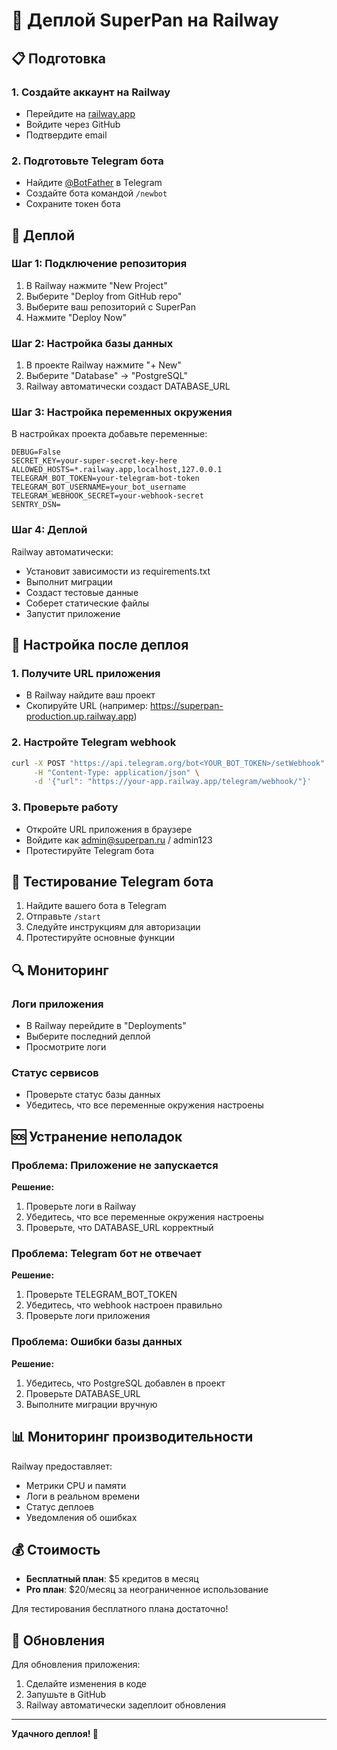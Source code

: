 # 🚂 Деплой SuperPan на Railway

## 📋 Подготовка

### 1. Создайте аккаунт на Railway
- Перейдите на [railway.app](https://railway.app)
- Войдите через GitHub
- Подтвердите email

### 2. Подготовьте Telegram бота
- Найдите [@BotFather](https://t.me/BotFather) в Telegram
- Создайте бота командой `/newbot`
- Сохраните токен бота

## 🚀 Деплой

### Шаг 1: Подключение репозитория
1. В Railway нажмите "New Project"
2. Выберите "Deploy from GitHub repo"
3. Выберите ваш репозиторий с SuperPan
4. Нажмите "Deploy Now"

### Шаг 2: Настройка базы данных
1. В проекте Railway нажмите "+ New"
2. Выберите "Database" → "PostgreSQL"
3. Railway автоматически создаст DATABASE_URL

### Шаг 3: Настройка переменных окружения
В настройках проекта добавьте переменные:

```env
DEBUG=False
SECRET_KEY=your-super-secret-key-here
ALLOWED_HOSTS=*.railway.app,localhost,127.0.0.1
TELEGRAM_BOT_TOKEN=your-telegram-bot-token
TELEGRAM_BOT_USERNAME=your_bot_username
TELEGRAM_WEBHOOK_SECRET=your-webhook-secret
SENTRY_DSN=
```

### Шаг 4: Деплой
Railway автоматически:
- Установит зависимости из requirements.txt
- Выполнит миграции
- Создаст тестовые данные
- Соберет статические файлы
- Запустит приложение

## 🔧 Настройка после деплоя

### 1. Получите URL приложения
- В Railway найдите ваш проект
- Скопируйте URL (например: https://superpan-production.up.railway.app)

### 2. Настройте Telegram webhook
```bash
curl -X POST "https://api.telegram.org/bot<YOUR_BOT_TOKEN>/setWebhook" \
     -H "Content-Type: application/json" \
     -d '{"url": "https://your-app.railway.app/telegram/webhook/"}'
```

### 3. Проверьте работу
- Откройте URL приложения в браузере
- Войдите как admin@superpan.ru / admin123
- Протестируйте Telegram бота

## 📱 Тестирование Telegram бота

1. Найдите вашего бота в Telegram
2. Отправьте `/start`
3. Следуйте инструкциям для авторизации
4. Протестируйте основные функции

## 🔍 Мониторинг

### Логи приложения
- В Railway перейдите в "Deployments"
- Выберите последний деплой
- Просмотрите логи

### Статус сервисов
- Проверьте статус базы данных
- Убедитесь, что все переменные окружения настроены

## 🆘 Устранение неполадок

### Проблема: Приложение не запускается
**Решение:**
1. Проверьте логи в Railway
2. Убедитесь, что все переменные окружения настроены
3. Проверьте, что DATABASE_URL корректный

### Проблема: Telegram бот не отвечает
**Решение:**
1. Проверьте TELEGRAM_BOT_TOKEN
2. Убедитесь, что webhook настроен правильно
3. Проверьте логи приложения

### Проблема: Ошибки базы данных
**Решение:**
1. Убедитесь, что PostgreSQL добавлен в проект
2. Проверьте DATABASE_URL
3. Выполните миграции вручную

## 📊 Мониторинг производительности

Railway предоставляет:
- Метрики CPU и памяти
- Логи в реальном времени
- Статус деплоев
- Уведомления об ошибках

## 💰 Стоимость

- **Бесплатный план**: $5 кредитов в месяц
- **Pro план**: $20/месяц за неограниченное использование

Для тестирования бесплатного плана достаточно!

## 🔄 Обновления

Для обновления приложения:
1. Сделайте изменения в коде
2. Запушьте в GitHub
3. Railway автоматически задеплоит обновления

---

**Удачного деплоя! 🚀**
